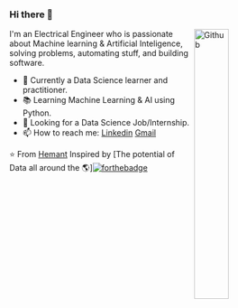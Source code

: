 ### Hi there 👋

<img width="35%" align="right" alt="Github" src="https://user-images.githubusercontent.com/48678280/88862734-4903af80-d201-11ea-968b-9c939d88a37c.gif" />

I'm an Electrical Engineer who is passionate about Machine learning & Artificial Inteligence, solving problems, automating stuff, and building software.

- 🔭 Currently a Data Science learner and practitioner.
- 📚 Learning  Machine Learning & AI using Python.
- 👯 Looking for a Data Science Job/Internship. 
- 📫 How to reach me: [Linkedin](www.linkedin.com/in/hemant-patar) [Gmail](patarhemant@gmail.com)

⭐️ From [Hemant](https://patarhemant.wixsite.com/resume)
Inspired by [The potential of Data all around the 🌎][![forthebadge](https://forthebadge.com/images/badges/powered-by-overtime.svg)](https://forthebadge.com)
